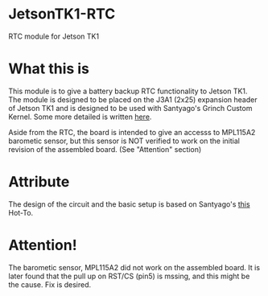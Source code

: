 # JetsonTK1-RTC
RTC module for Jetson TK1

# What this is

This module is to give a battery backup RTC functionality to Jetson TK1.
The module is designed to be placed on the J3A1 (2x25) expansion header of Jetson TK1 and is designed to be used with Santyago's Grinch Custom Kernel.
Some more detailed is written [here](http://elinux.org/Jetson/RTC). 

Aside from the RTC, the board is intended to give an accesss to MPL115A2 barometic sensor, but this sensor is NOT verified to work on the initial revision of the assembled board. (See "Attention" section)

# Attribute

The design of the circuit and the basic setup is based on Santyago's [this](https://devtalk.nvidia.com/default/topic/769727/embedded-systems/-howto-battery-backup-rtc/) Hot-To.

# Attention!

The barometic sensor, MPL115A2 did not work on the assembled board.
It is later found that the pull up on RST/CS (pin5) is mssing, and this might be the cause. 
Fix is desired.
